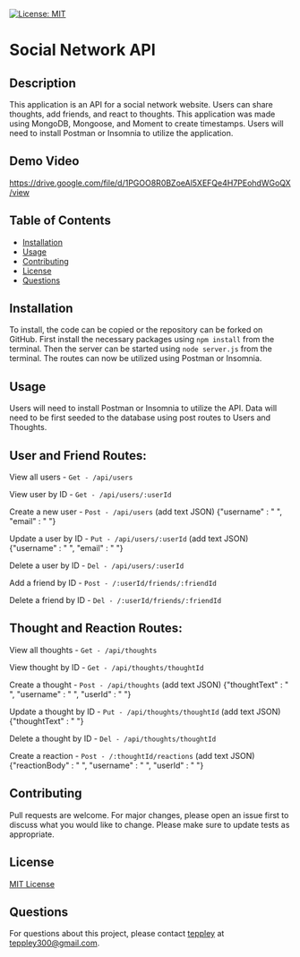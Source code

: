 [![License: MIT](https://img.shields.io/badge/License-MIT-yellow.svg)](https://opensource.org/licenses/MIT)

# Social Network API

## Description

This application is an API for a social network website. Users can share thoughts, add friends, and react to thoughts. This application was made using MongoDB, Mongoose, and Moment to create timestamps. Users will need to install Postman or Insomnia to utilize the application.

## Demo Video

https://drive.google.com/file/d/1PGOO8R0BZoeAl5XEFQe4H7PEohdWGoQX/view

## Table of Contents

- [Installation](#installation)
- [Usage](#usage)
- [Contributing](#contributing)
- [License](#license)
- [Questions](#questions)

## Installation

To install, the code can be copied or the repository can be forked on GitHub.
First install the necessary packages using `npm install` from the terminal. 
Then the server can be started using `node server.js` from the terminal.
The routes can now be utilized using Postman or Insomnia.

## Usage

Users will need to install Postman or Insomnia to utilize the API. Data will need to be first seeded to the database using post routes to Users and Thoughts.

## User and Friend Routes:

View all users - `Get - /api/users`

View user by ID - `Get - /api/users/:userId`

Create a new user - `Post - /api/users` (add text JSON) {"username" : " ", "email" : " "}

Update a user by ID - `Put - /api/users/:userId` (add text JSON) {"username" : " ", "email" : " "}

Delete a user by ID - `Del - /api/users/:userId`

Add a friend by ID - `Post - /:userId/friends/:friendId`

Delete a friend by ID - `Del - /:userId/friends/:friendId`


## Thought and Reaction Routes:

View all thoughts - `Get - /api/thoughts`

View thought by ID - `Get - /api/thoughts/thoughtId`

Create a thought - `Post - /api/thoughts` (add text JSON) {"thoughtText" : " ", "username" : " ", "userId" : " "}

Update a thought by ID - `Put - /api/thoughts/thoughtId` (add text JSON) {"thoughtText" : " "}

Delete a thought by ID - `Del - /api/thoughts/thoughtId`

Create a reaction - `Post - /:thoughtId/reactions` (add text JSON) {"reactionBody" : " ", "username" : " ", "userId" : " "}

## Contributing

Pull requests are welcome. For major changes, please open an issue first to discuss what you would like to change. Please make sure to update tests as appropriate.

## License

[MIT License](https://opensource.org/licenses/MIT)

## Questions

For questions about this project, please contact [teppley](https://github.com/teppley) at teppley300@gmail.com.